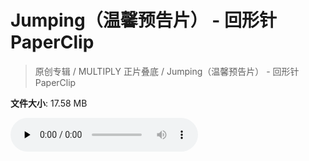 # Jumping（温馨预告片） - 回形针PaperClip

> 原创专辑 / MULTIPLY 正片叠底 / Jumping（温馨预告片） - 回形针PaperClip

**文件大小**: 17.58 MB

<audio preload="none" controls><source src="https://file.hsyhx.top/archive/原创专辑/MULTIPLY 正片叠底/Jumping（温馨预告片） - 回形针PaperClip.flac" type="audio/mpeg">🤔 您的浏览器不支持此音频格式</audio>